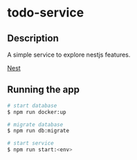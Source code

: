 # todo-service

## Description
A simple service to explore nestjs features.

[Nest](https://github.com/nestjs/nest) 

## Running the app

```bash
# start database
$ npm run docker:up

# migrate database
$ npm run db:migrate

# start service
$ npm run start:<env>
```



